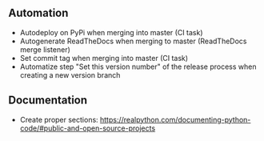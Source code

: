 ## Automation
  - Autodeploy on PyPi when merging into master (CI task)
  - Autogenerate ReadTheDocs when merging to master (ReadTheDocs merge listener)
  - Set commit tag when merging into master (CI task)
  - Automatize step "Set this version number" of the release process when creating a new version branch

## Documentation 
  - Create proper sections: https://realpython.com/documenting-python-code/#public-and-open-source-projects
  
  